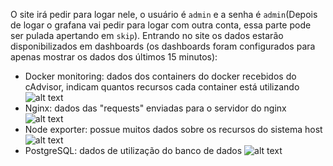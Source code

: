 O site irá pedir para logar nele, o usuário é `admin` e a senha é `admin`(Depois de logar o grafana vai pedir para logar com outra conta, essa parte pode ser pulada apertando em `skip`). Entrando no site os dados estarão disponibilizados em dashboards (os dashboards foram configurados para apenas mostrar os dados dos últimos 15 minutos):
- Docker monitoring: dados dos containers do docker recebidos do cAdvisor, indicam quantos recursos cada container está utilizando
![alt text](image.png)
- Nginx: dados das "requests" enviadas para o servidor do nginx
![alt text](image-1.png)
- Node exporter: possue muitos dados sobre os recursos do sistema host
![alt text](image-2.png)
- PostgreSQL: dados de utilização do banco de dados
![alt text](image-3.png)
